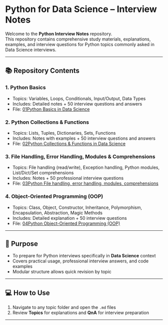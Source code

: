 # Python for Data Science – Interview Notes

Welcome to the **Python Interview Notes** repository.  
This repository contains comprehensive study materials, explanations, examples, and interview questions for Python topics commonly asked in Data Science interviews.

---

## 📚 Repository Contents

### 1. Python Basics
- Topics: Variables, Loops, Conditionals, Input/Output, Data Types  
- Includes: Detailed notes + 50 interview questions and answers  
- File: [01Python Basics in Data Science](https://github.com/SonaniAkshit/Data-Science-Journey/blob/main/01Python/Python%20Interview%20Notes/01Python%20Basics%20in%20Data%20Science.md)

### 2. Python Collections & Functions
- Topics: Lists, Tuples, Dictionaries, Sets, Functions  
- Includes: Notes with examples + 50 interview questions and answers  
- File: [02Python Collections & Functions in Data Science](https://github.com/SonaniAkshit/Data-Science-Journey/blob/main/01Python/Python%20Interview%20Notes/02Python%20Collections%20%26%20Functions%20in%20Data%20Science.md)

### 3. File Handling, Error Handling, Modules & Comprehensions
- Topics: File handling (read/write), Exception handling, Python modules, List/Dict/Set comprehensions  
- Includes: Notes + 50 professional interview questions  
- File: [03Python File handling, error handling, modules, comprehensions](https://github.com/SonaniAkshit/Data-Science-Journey/blob/main/01Python/Python%20Interview%20Notes/03Python%20File%20handling%2C%20error%20handling%2C%20modules%2C%20comprehensions.md)

### 4. Object-Oriented Programming (OOP)
- Topics: Class, Object, Constructor, Inheritance, Polymorphism, Encapsulation, Abstraction, Magic Methods  
- Includes: Detailed explanation + 50 interview questions  
- File: [04Python Object-Oriented Programming (OOP)](https://github.com/SonaniAkshit/Data-Science-Journey/blob/main/01Python/Python%20Interview%20Notes/04Python%20Object-Oriented%20Programming%20(OOP).md)
---

## 🎯 Purpose
- To prepare for Python interviews specifically in **Data Science** context  
- Covers practical usage, professional interview answers, and code examples  
- Modular structure allows quick revision by topic

---

## 💻 How to Use
1. Navigate to any topic folder and open the `.md` files
2. Review **Topics** for explanations and **QnA** for interview preparation
---